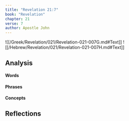 ```yaml
---
title: "Revelation 21:7"
book: "Revelation"
chapter: 21
verse: 7
author: Apostle John
---
```

![[/Greek/Revelation/021/Revelation-021-007G.md#Text]]
![[/Hebrew/Revelation/021/Revelation-021-007H.md#Text]]

## Analysis

#### Words

#### Phrases

#### Concepts

## Reflections
